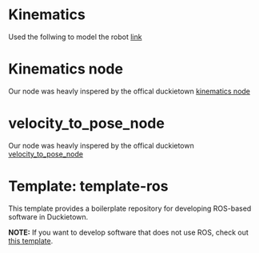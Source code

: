 # Kinematics 
Used the follwing to model the robot [link](https://docs.duckietown.org/DT19/learning_materials/out/duckiebot_modeling.html)

# Kinematics node 
Our node was heavly inspered by the offical duckietown [kinematics node](https://github.com/duckietown/dt-car-interface/blob/daffy/packages/dagu_car/src/kinematics_node.py)

# velocity_to_pose_node
Our node was heavly inspered by the offical duckietown [velocity_to_pose_node](https://github.com/duckietown/dt-car-interface/blob/daffy/packages/dagu_car/src/velocity_to_pose_node.py)


# Template: template-ros

This template provides a boilerplate repository
for developing ROS-based software in Duckietown.

**NOTE:** If you want to develop software that does not use
ROS, check out [this template](https://github.com/duckietown/template-basic).
